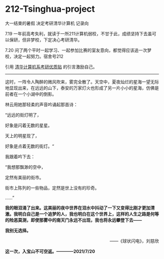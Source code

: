 # 212-Tsinghua-project
大一结束的暑假 决定考研清华计算机 记录向 

7.19 一年前高考失利，就读于一所211计算机弱校，不甘于此，成绩坚持下去虽可以保研，但非梦校，下定决心考研清华。

7.20 问了两个平时一起学习、一起参加比赛的室友意向，都觉得应该追一次梦校，决定一起努力。宿舍号212

引用 [清华计算机系考研优质贴](https://github.com/stellarkey/912_project) 的引言激励自己。

__________________________________________________________________________________

这时，一阵令人陶醉的微风吹来，雾完全散了。天空中，夏夜灿烂的星海一望无际地显现出来，在远远的山下，泰安的万家灯火也形成了另一片小小的星海，仿佛是前者在一个小湖中的倒影。

林云用她那轻柔的声音吟诵起那首诗：

“远远的街灯明了，

好象是闪着无数的星星。

天上的明星现了，

好象是点着无数的街灯。“

我跟着吟下去：

“我想那飘渺的空中，

定然有美丽的街市。

街市上陈列的一些物品，定然是世上没有的珍奇。

……”

**我的眼泪涌了出来。这美丽的夜中世界在泪水中抖动了一下又变得比刚才更加清澈。我明白自己是一个追梦的人，我也明白在这个世界上，这样的人生之路是何等的险恶莫测，即使那雾中的南天门永远不出现，我也将永远攀登下去——**

**我别无选择。**

<p align="right">——《球状闪电》，刘慈欣</p>


**这一次，入宝山不可空返。————2021/7/20**


